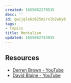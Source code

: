 ```yaml
---
created: 1655082279535
desc: ''
id: gwijqle6z825mirxlb2wby8
tags:
- topics
title: Mentalism
updated: 1655082743935
---
```

   
## Resources   
   
   
- [Derren Brown - YouTube](https://www.youtube.com/c/OfficialDerren)   
- [David Blaine - YouTube](https://www.youtube.com/c/DavidBlaine)